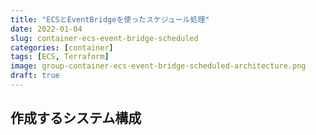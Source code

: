 ```yaml
---
title: "ECSとEventBridgeを使ったスケジュール処理"
date: 2022-01-04
slug: container-ecs-event-bridge-scheduled
categories: [container]
tags: [ECS, Terraform]
image: group-container-ecs-event-bridge-scheduled-architecture.png
draft: true
---
```


## 作成するシステム構成


